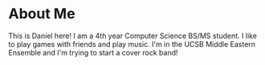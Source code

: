 # About Me

This is Daniel here! I am a 4th year Computer Science BS/MS student. I like to play games with friends and play music. I'm in the UCSB Middle Eastern Ensemble and I'm trying to start a cover rock band!
